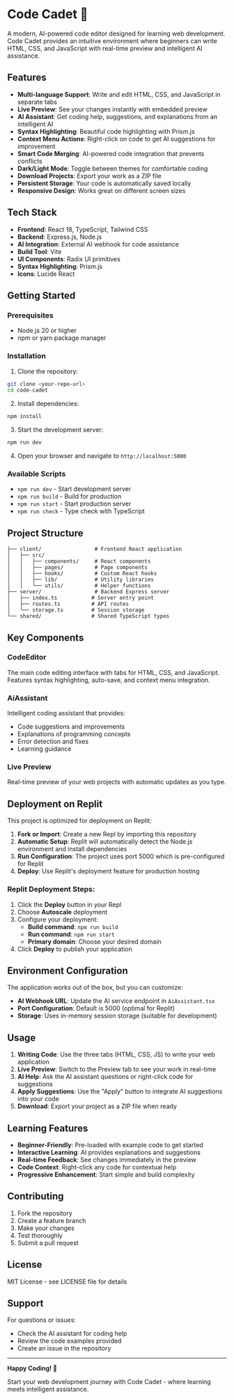 
# Code Cadet 🚀

A modern, AI-powered code editor designed for learning web development. Code Cadet provides an intuitive environment where beginners can write HTML, CSS, and JavaScript with real-time preview and intelligent AI assistance.

## Features

- **Multi-language Support**: Write and edit HTML, CSS, and JavaScript in separate tabs
- **Live Preview**: See your changes instantly with embedded preview
- **AI Assistant**: Get coding help, suggestions, and explanations from an intelligent AI
- **Syntax Highlighting**: Beautiful code highlighting with Prism.js
- **Context Menu Actions**: Right-click on code to get AI suggestions for improvement
- **Smart Code Merging**: AI-powered code integration that prevents conflicts
- **Dark/Light Mode**: Toggle between themes for comfortable coding
- **Download Projects**: Export your work as a ZIP file
- **Persistent Storage**: Your code is automatically saved locally
- **Responsive Design**: Works great on different screen sizes

## Tech Stack

- **Frontend**: React 18, TypeScript, Tailwind CSS
- **Backend**: Express.js, Node.js
- **AI Integration**: External AI webhook for code assistance
- **Build Tool**: Vite
- **UI Components**: Radix UI primitives
- **Syntax Highlighting**: Prism.js
- **Icons**: Lucide React

## Getting Started

### Prerequisites

- Node.js 20 or higher
- npm or yarn package manager

### Installation

1. Clone the repository:
```bash
git clone <your-repo-url>
cd code-cadet
```

2. Install dependencies:
```bash
npm install
```

3. Start the development server:
```bash
npm run dev
```

4. Open your browser and navigate to `http://localhost:5000`

### Available Scripts

- `npm run dev` - Start development server
- `npm run build` - Build for production
- `npm run start` - Start production server
- `npm run check` - Type check with TypeScript

## Project Structure

```
├── client/                 # Frontend React application
│   ├── src/
│   │   ├── components/     # React components
│   │   ├── pages/          # Page components
│   │   ├── hooks/          # Custom React hooks
│   │   ├── lib/            # Utility libraries
│   │   └── utils/          # Helper functions
├── server/                 # Backend Express server
│   ├── index.ts           # Server entry point
│   ├── routes.ts          # API routes
│   └── storage.ts         # Session storage
└── shared/                # Shared TypeScript types
```

## Key Components

### CodeEditor
The main code editing interface with tabs for HTML, CSS, and JavaScript. Features syntax highlighting, auto-save, and context menu integration.

### AiAssistant
Intelligent coding assistant that provides:
- Code suggestions and improvements
- Explanations of programming concepts
- Error detection and fixes
- Learning guidance

### Live Preview
Real-time preview of your web projects with automatic updates as you type.

## Deployment on Replit

This project is optimized for deployment on Replit:

1. **Fork or Import**: Create a new Repl by importing this repository
2. **Automatic Setup**: Replit will automatically detect the Node.js environment and install dependencies
3. **Run Configuration**: The project uses port 5000 which is pre-configured for Replit
4. **Deploy**: Use Replit's deployment feature for production hosting

### Replit Deployment Steps:

1. Click the **Deploy** button in your Repl
2. Choose **Autoscale** deployment
3. Configure your deployment:
   - **Build command**: `npm run build`
   - **Run command**: `npm run start`
   - **Primary domain**: Choose your desired domain
4. Click **Deploy** to publish your application

## Environment Configuration

The application works out of the box, but you can customize:

- **AI Webhook URL**: Update the AI service endpoint in `AiAssistant.tsx`
- **Port Configuration**: Default is 5000 (optimal for Replit)
- **Storage**: Uses in-memory session storage (suitable for development)

## Usage

1. **Writing Code**: Use the three tabs (HTML, CSS, JS) to write your web application
2. **Live Preview**: Switch to the Preview tab to see your work in real-time
3. **AI Help**: Ask the AI assistant questions or right-click code for suggestions
4. **Apply Suggestions**: Use the "Apply" button to integrate AI suggestions into your code
5. **Download**: Export your project as a ZIP file when ready

## Learning Features

- **Beginner-Friendly**: Pre-loaded with example code to get started
- **Interactive Learning**: AI provides explanations and suggestions
- **Real-time Feedback**: See changes immediately in the preview
- **Code Context**: Right-click any code for contextual help
- **Progressive Enhancement**: Start simple and build complexity

## Contributing

1. Fork the repository
2. Create a feature branch
3. Make your changes
4. Test thoroughly
5. Submit a pull request

## License

MIT License - see LICENSE file for details

## Support

For questions or issues:
- Check the AI assistant for coding help
- Review the code examples provided
- Create an issue in the repository

---

**Happy Coding! 🎉**

Start your web development journey with Code Cadet - where learning meets intelligent assistance.
